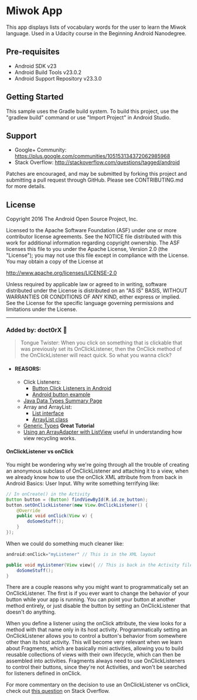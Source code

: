 Miwok App
===================================

This app displays lists of vocabulary words for the user to learn the Miwok language.
Used in a Udacity course in the Beginning Android Nanodegree.

Pre-requisites
--------------

- Android SDK v23
- Android Build Tools v23.0.2
- Android Support Repository v23.3.0

Getting Started
---------------

This sample uses the Gradle build system. To build this project, use the
"gradlew build" command or use "Import Project" in Android Studio.

Support
-------

- Google+ Community: https://plus.google.com/communities/105153134372062985968
- Stack Overflow: http://stackoverflow.com/questions/tagged/android

Patches are encouraged, and may be submitted by forking this project and
submitting a pull request through GitHub. Please see CONTRIBUTING.md for more details.

License
-------

Copyright 2016 The Android Open Source Project, Inc.

Licensed to the Apache Software Foundation (ASF) under one or more contributor
license agreements.  See the NOTICE file distributed with this work for
additional information regarding copyright ownership.  The ASF licenses this
file to you under the Apache License, Version 2.0 (the "License"); you may not
use this file except in compliance with the License.  You may obtain a copy of
the License at

http://www.apache.org/licenses/LICENSE-2.0

Unless required by applicable law or agreed to in writing, software
distributed under the License is distributed on an "AS IS" BASIS, WITHOUT
WARRANTIES OR CONDITIONS OF ANY KIND, either express or implied.  See the
License for the specific language governing permissions and limitations under
the License.


----------------------

### Added by: doct0rX 👾

> Tongue Twister: When you click on something that is clickable that was previously set its OnClickListener, then the OnClick method of the OnClickListener will react quick. So what you wanna click?

* #### REASORS:
    * Click Listeners:
        + [Button Click Listeners in Android](https://stackoverflow.com/questions/8977212/button-click-listeners-in-android)
        + [Android button example](http://www.mkyong.com/android/android-button-example/)
    * [Java Data Types Summary Page](https://docs.google.com/document/d/1A6RLePdvEp6JwvZhWH55fBz0t311Cl-vWFHZjypeo1k/pub?embedded=true)
    * Array and ArrayList:
        + [List interface](https://developer.android.com/reference/java/util/List.html)
        + [ArrayList class](https://developer.android.com/reference/java/util/ArrayList.html)
    * [Generic Types](https://docs.oracle.com/javase/tutorial/java/generics/types.html) __Great Tutorial__
    * [Using an ArrayAdapter with ListView](https://github.com/codepath/android_guides/wiki/Using-an-ArrayAdapter-with-ListView) useful in understanding how view recycling works.

#### OnClickListener vs onClick

You might be wondering why we're going through all the trouble of creating an anonymous subclass of OnClickListener and attaching it to a view, when we already know how to use the onClick XML attribute from from back in Android Basics: User Input. Why write something terrifying like:

```java
// In onCreate() in the Activity
Button button = (Button) findViewById(R.id.ze_button);
button.setOnClickListener(new View.OnClickListener() {
    @Override
    public void onClick(View v) {
        doSomeStuff();
    }
});
```

When we could do something much cleaner like:

```java
android:onClick="myListener" // This is in the XML layout

public void myListener(View view){ // This is back in the Activity file
    doSomeStuff();
}
```

There are a couple reasons why you might want to programmatically set an OnClickListener. The first is if you ever want to change the behavior of your button while your app is running. You can point your button at another method entirely, or just disable the button by setting an OnClickListener that doesn't do anything.

When you define a listener using the onClick attribute, the view looks for a method with that name only in its host activity. Programmatically setting an OnClickListener allows you to control a button's behavior from somewhere other than its host activity. This will become very relevant when we learn about Fragments, which are basically mini activities, allowing you to build reusable collections of views with their own lifecycle, which can then be assembled into activities. Fragments always need to use OnClickListeners to control their buttons, since they're not Activities, and won't be searched for listeners defined in onClick.

For more commentary on the decision to use an OnClickListener vs onClick, check out [this question](https://stackoverflow.com/questions/8977212/button-click-listeners-in-android) on Stack Overflow.